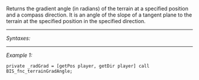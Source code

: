 Returns the gradient angle (in radians) of the terrain at a specified position and a compass direction.
It is an angle of the slope of a tangent plane to the terrain at the specified position in the specified direction.


---
*Syntaxes:*

<!-- [object, direction, delta] call `BIS_fnc_terrainGradAngle`; -->

---
*Example 1:*

```sqf
private _radGrad = [getPos player, getDir player] call BIS_fnc_terrainGradAngle;
```